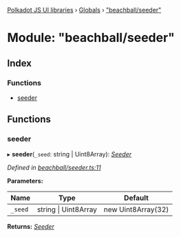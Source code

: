 [Polkadot JS UI libraries](../README.md) › [Globals](../globals.md) › ["beachball/seeder"](_beachball_seeder_.md)

# Module: "beachball/seeder"

## Index

### Functions

* [seeder](_beachball_seeder_.md#seeder)

## Functions

###  seeder

▸ **seeder**(`_seed`: string | Uint8Array): *[Seeder](_beachball_types_.md#seeder)*

*Defined in [beachball/seeder.ts:11](https://github.com/polkadot-js/ui/blob/ea7fad63a/packages/ui-shared/src/icons/beachball/seeder.ts#L11)*

**Parameters:**

Name | Type | Default |
------ | ------ | ------ |
`_seed` | string &#124; Uint8Array | new Uint8Array(32) |

**Returns:** *[Seeder](_beachball_types_.md#seeder)*
